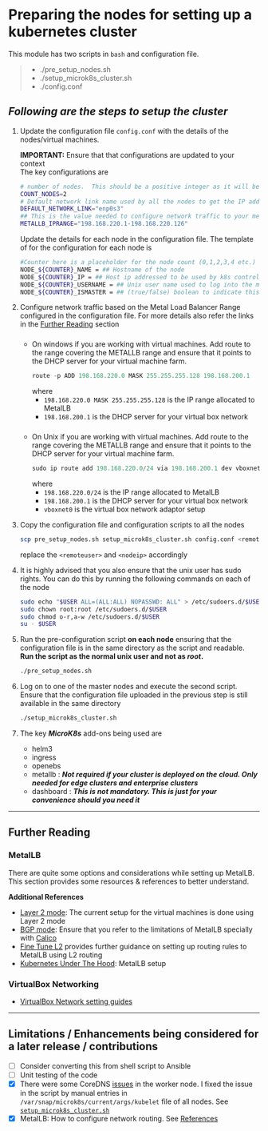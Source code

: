 # Preparing the nodes for setting up a kubernetes cluster
This module has two scripts in `bash` and configuration file.
>* ./pre_setup_nodes.sh
>* ./setup_microk8s_cluster.sh
>* ./config.conf


## ***Following are the steps to setup the cluster*** 
1. Update the configuration file `config.conf` with the details of the nodes/virtual machines. 

   **IMPORTANT:** Ensure that that configurations are updated to your context   
   The key configurations are
    ```bash
    # number of nodes.  This should be a positive integer as it will be used in a for loop 
    COUNT_NODES=2
    # Default network link name used by all the nodes to get the IP address required by the K8s cluster
    DEFAULT_NETWORK_LINK="enp0s3"
    ## This is the value needed to configure network traffic to your metallb loadbalancer
    METALLB_IPRANGE="198.168.220.1-198.168.220.126"
    ```
    Update the details for each node in the configuration file. The template of for the configuration for each node is 
    ```bash
    #Counter here is a placeholder for the node count (0,1,2,3,4 etc.)
    NODE_${COUNTER}_NAME = ## Hostname of the node 
    NODE_${COUNTER}_IP = ## Host ip addressed to be used by k8s control plane to communicate
    NODE_${COUNTER}_USERNAME = ## Unix user name used to log into the machine over ssh
    NODE_${COUNTER}_ISMASTER = ## (true/false) boolean to indicate this node is a master node. IMPORTANT to pay attention this is is specified in lower case. If more than one node is marked as master then the k8s will be setup as high availability
    ```
1. Configure network traffic based on the Metal Load Balancer Range configured in the configuration file. For more details also refer the links in the [Further Reading](#further-reading) section

    ### <a id="windows"></a>
    * On windows if you are working with virtual machines. Add route to the range covering the METALLB range and ensure that it points to the DHCP server for your virtual machine farm. 
        ```powershell
        route -p ADD 198.168.220.0 MASK 255.255.255.128 198.168.200.1
        ```
        where 
        - `198.168.220.0 MASK 255.255.255.128` is the IP range allocated to MetalLB
        - `198.168.200.1` is the DHCP server for your virtual box network 

    ### <a id="unix"></a>
    * On Unix if you are working with virtual machines. Add route to the range covering the METALLB range and ensure that it points to the DHCP server for your virtual machine farm. 
        ```powershell
        sudo ip route add 198.168.220.0/24 via 198.168.200.1 dev vboxnet0
        ```
        where
        - `198.168.220.0/24` is the IP range allocated to MetalLB
        - `198.168.200.1` is the DHCP server for your virtual box network
        - `vboxnet0` is the virtual box network adaptor setup 


1. Copy the configuration file and configuration scripts to all the nodes
    ```bash
    scp pre_setup_nodes.sh setup_microk8s_cluster.sh config.conf <remoteuser>@<nodeip>:.
    ```
    replace the `<remoteuser>` and `<nodeip>` accordingly


1. It is highly advised that you also ensure that the unix user has sudo rights. You can do this by running the following commands on each of the node
    ```bash
    sudo echo "$USER ALL=(ALL:ALL) NOPASSWD: ALL" > /etc/sudoers.d/$USER
    sudo chown root:root /etc/sudoers.d/$USER
    sudo chmod o-r,a-w /etc/sudoers.d/$USER
    su - $USER
    ```
1. Run the pre-configuration script **on each node** ensuring that the configuration file is in the same directory as the script and readable. **Run the script as the normal unix user and not as ***root***.**
    ```bash
    ./pre_setup_nodes.sh
    ```
1. Log on to one of the master nodes and execute the second script. Ensure that the configuration file uploaded in the previous step is still available in the same directory
    ```bash
    ./setup_microk8s_cluster.sh
    ```

1. The key ***MicroK8s*** add-ons being used are 
    * helm3
    * ingress
    * openebs 
    * metallb   : ***Not required if your cluster is deployed on the cloud. Only needed for edge clusters and enterprise clusters***
    * dashboard : ***This is not mandatory. This is just for your convenience should you need it***
---
## **Further Reading**
### MetalLB
There are quite some options and considerations while setting up MetalLB. This section provides some resources & references to better understand.

**Additional References**
- [Layer 2 mode](https://metallb.universe.tf/concepts/layer2/): The current setup for the virtual machines is done using Layer 2 mode
- [BGP mode](https://metallb.universe.tf/concepts/bgp/): Ensure that you refer to the limitations of MetalLB specially with [Calico](https://metallb.universe.tf/configuration/calico/)
- [Fine Tune L2](https://blog.emptyq.net/a?ID=00004-8833cb83-c0cd-48db-a2d4-1367c7637876) provides further guidance on setting up routing rules to MetalLB using L2 routing
- [Kubernetes Under The Hood](https://mvallim.github.io/kubernetes-under-the-hood/documentation/kube-metallb.html): MetalLB setup

### VirtualBox Networking
- [VirtualBox Network setting guides](https://www.nakivo.com/blog/virtualbox-network-setting-guide/)

---

## **Limitations / Enhancements being considered for a later release / contributions**
* [ ] Consider converting this from shell script to Ansible 
* [ ] Unit testing of the code
* [x] There were some CoreDNS [issues](https://kubernetes.io/docs/tasks/administer-cluster/dns-debugging-resolution/#known-issues) in the worker node. I fixed the issue in the script by manual entries in `/var/snap/microk8s/current/args/kubelet` file of all nodes. See [`setup_microk8s_cluster.sh`](./setup_microk8s_cluster.sh#L67)
* [x] MetalLB: How to configure network routing. See [References](#metallb)